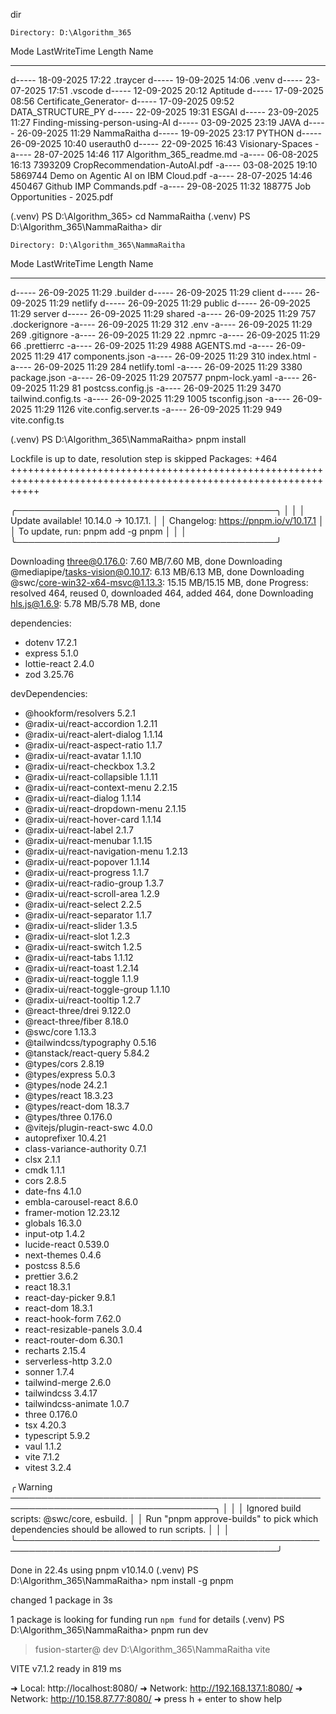  dir


    Directory: D:\Algorithm_365


Mode                 LastWriteTime         Length Name
----                 -------------         ------ ----
d-----        18-09-2025     17:22                .traycer
d-----        19-09-2025     14:06                .venv
d-----        23-07-2025     17:51                .vscode
d-----        12-09-2025     20:12                Aptitude
d-----        17-09-2025     08:56                Certificate_Generator-
d-----        17-09-2025     09:52                DATA_STRUCTURE_PY
d-----        22-09-2025     19:31                ESGAI
d-----        23-09-2025     11:27                Finding-missing-person-using-AI
d-----        03-09-2025     23:19                JAVA
d-----        26-09-2025     11:29                NammaRaitha
d-----        19-09-2025     23:17                PYTHON
d-----        26-09-2025     10:40                userauth0
d-----        22-09-2025     16:43                Visionary-Spaces
-a----        28-07-2025     14:46            117 Algorithm_365_readme.md
-a----        06-08-2025     16:13        7393209 CropRecommendation-AutoAI.pdf
-a----        03-08-2025     19:10        5869744 Demo on Agentic AI on IBM Cloud.pdf
-a----        28-07-2025     14:46         450467 Github IMP Commands.pdf
-a----        29-08-2025     11:32         188775 Job Opportunities - 2025.pdf


(.venv) PS D:\Algorithm_365> cd  NammaRaitha
(.venv) PS D:\Algorithm_365\NammaRaitha> dir


    Directory: D:\Algorithm_365\NammaRaitha


Mode                 LastWriteTime         Length Name
----                 -------------         ------ ----
d-----        26-09-2025     11:29                .builder
d-----        26-09-2025     11:29                client
d-----        26-09-2025     11:29                netlify
d-----        26-09-2025     11:29                public
d-----        26-09-2025     11:29                server
d-----        26-09-2025     11:29                shared
-a----        26-09-2025     11:29            757 .dockerignore
-a----        26-09-2025     11:29            312 .env
-a----        26-09-2025     11:29            269 .gitignore
-a----        26-09-2025     11:29             22 .npmrc
-a----        26-09-2025     11:29             66 .prettierrc
-a----        26-09-2025     11:29           4988 AGENTS.md
-a----        26-09-2025     11:29            417 components.json
-a----        26-09-2025     11:29            310 index.html
-a----        26-09-2025     11:29            284 netlify.toml
-a----        26-09-2025     11:29           3380 package.json
-a----        26-09-2025     11:29         207577 pnpm-lock.yaml
-a----        26-09-2025     11:29             81 postcss.config.js
-a----        26-09-2025     11:29           3470 tailwind.config.ts
-a----        26-09-2025     11:29           1005 tsconfig.json
-a----        26-09-2025     11:29           1126 vite.config.server.ts
-a----        26-09-2025     11:29            949 vite.config.ts


(.venv) PS D:\Algorithm_365\NammaRaitha> pnpm install
>>
Lockfile is up to date, resolution step is skipped
Packages: +464
+++++++++++++++++++++++++++++++++++++++++++++++++++++++++++++++++++++++++++++++++++++++++++++++++++++++++++++++++

   ╭──────────────────────────────────────────╮
   │                                          │
   │   Update available! 10.14.0 → 10.17.1.   │
   │   Changelog: https://pnpm.io/v/10.17.1   │
   │     To update, run: pnpm add -g pnpm     │
   │                                          │
   ╰──────────────────────────────────────────╯

Downloading three@0.176.0: 7.60 MB/7.60 MB, done
Downloading @mediapipe/tasks-vision@0.10.17: 6.13 MB/6.13 MB, done
Downloading @swc/core-win32-x64-msvc@1.13.3: 15.15 MB/15.15 MB, done
Progress: resolved 464, reused 0, downloaded 464, added 464, done
Downloading hls.js@1.6.9: 5.78 MB/5.78 MB, done

dependencies:
+ dotenv 17.2.1
+ express 5.1.0
+ lottie-react 2.4.0
+ zod 3.25.76

devDependencies:
+ @hookform/resolvers 5.2.1
+ @radix-ui/react-accordion 1.2.11
+ @radix-ui/react-alert-dialog 1.1.14
+ @radix-ui/react-aspect-ratio 1.1.7
+ @radix-ui/react-avatar 1.1.10
+ @radix-ui/react-checkbox 1.3.2
+ @radix-ui/react-collapsible 1.1.11
+ @radix-ui/react-context-menu 2.2.15
+ @radix-ui/react-dialog 1.1.14
+ @radix-ui/react-dropdown-menu 2.1.15
+ @radix-ui/react-hover-card 1.1.14
+ @radix-ui/react-label 2.1.7
+ @radix-ui/react-menubar 1.1.15
+ @radix-ui/react-navigation-menu 1.2.13
+ @radix-ui/react-popover 1.1.14
+ @radix-ui/react-progress 1.1.7
+ @radix-ui/react-radio-group 1.3.7
+ @radix-ui/react-scroll-area 1.2.9
+ @radix-ui/react-select 2.2.5
+ @radix-ui/react-separator 1.1.7
+ @radix-ui/react-slider 1.3.5
+ @radix-ui/react-slot 1.2.3
+ @radix-ui/react-switch 1.2.5
+ @radix-ui/react-tabs 1.1.12
+ @radix-ui/react-toast 1.2.14
+ @radix-ui/react-toggle 1.1.9
+ @radix-ui/react-toggle-group 1.1.10
+ @radix-ui/react-tooltip 1.2.7
+ @react-three/drei 9.122.0
+ @react-three/fiber 8.18.0
+ @swc/core 1.13.3
+ @tailwindcss/typography 0.5.16
+ @tanstack/react-query 5.84.2
+ @types/cors 2.8.19
+ @types/express 5.0.3
+ @types/node 24.2.1
+ @types/react 18.3.23
+ @types/react-dom 18.3.7
+ @types/three 0.176.0
+ @vitejs/plugin-react-swc 4.0.0
+ autoprefixer 10.4.21
+ class-variance-authority 0.7.1
+ clsx 2.1.1
+ cmdk 1.1.1
+ cors 2.8.5
+ date-fns 4.1.0
+ embla-carousel-react 8.6.0
+ framer-motion 12.23.12
+ globals 16.3.0
+ input-otp 1.4.2
+ lucide-react 0.539.0
+ next-themes 0.4.6
+ postcss 8.5.6
+ prettier 3.6.2
+ react 18.3.1
+ react-day-picker 9.8.1
+ react-dom 18.3.1
+ react-hook-form 7.62.0
+ react-resizable-panels 3.0.4
+ react-router-dom 6.30.1
+ recharts 2.15.4
+ serverless-http 3.2.0
+ sonner 1.7.4
+ tailwind-merge 2.6.0
+ tailwindcss 3.4.17
+ tailwindcss-animate 1.0.7
+ three 0.176.0
+ tsx 4.20.3
+ typescript 5.9.2
+ vaul 1.1.2
+ vite 7.1.2
+ vitest 3.2.4

╭ Warning ───────────────────────────────────────────────────────────────────────────────────╮
│                                                                                            │
│   Ignored build scripts: @swc/core, esbuild.                                               │
│   Run "pnpm approve-builds" to pick which dependencies should be allowed to run scripts.   │
│                                                                                            │
╰────────────────────────────────────────────────────────────────────────────────────────────╯

Done in 22.4s using pnpm v10.14.0
(.venv) PS D:\Algorithm_365\NammaRaitha> npm install -g pnpm
>>

changed 1 package in 3s

1 package is looking for funding
  run `npm fund` for details
(.venv) PS D:\Algorithm_365\NammaRaitha> pnpm run dev
>>

> fusion-starter@ dev D:\Algorithm_365\NammaRaitha
> vite


  VITE v7.1.2  ready in 819 ms

  ➜  Local:   http://localhost:8080/
  ➜  Network: http://192.168.137.1:8080/
  ➜  Network: http://10.158.87.77:8080/
  ➜  press h + enter to show help